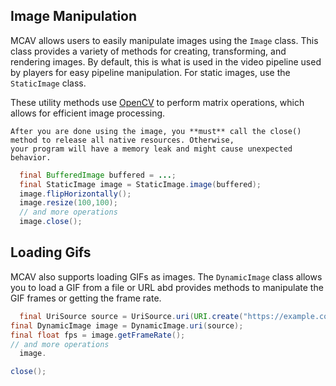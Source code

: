 ## Image Manipulation

MCAV allows users to easily manipulate images using the `Image` class. This class provides a variety of methods for
creating, transforming, and rendering images. By default, this is what is used in the video pipeline used by players for
easy pipeline manipulation. For static images, use the `StaticImage` class.

These utility methods use [OpenCV](https://opencv.org/) to perform matrix operations, which allows for efficient image
processing.

```{warning}
After you are done using the image, you **must** call the close() method to release all native resources. Otherwise,
your program will have a memory leak and might cause unexpected behavior.
```

```java
  final BufferedImage buffered = ...;
  final StaticImage image = StaticImage.image(buffered);
  image.flipHorizontally();
  image.resize(100,100);
  // and more operations
  image.close();
```

## Loading Gifs

MCAV also supports loading GIFs as images. The `DynamicImage` class allows you to load a GIF from a file or URL abd
provides methods to manipulate the GIF frames or getting the frame rate.

```java
  final UriSource source = UriSource.uri(URI.create("https://example.com/image.gif"));
final DynamicImage image = DynamicImage.uri(source);
final float fps = image.getFrameRate();
// and more operations
  image.

close();
```